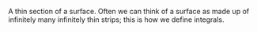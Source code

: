 A thin section of a surface. Often we can think of a surface as made up
of infinitely many infinitely thin strips; this is how we define
integrals.
